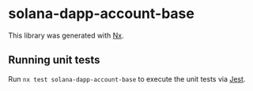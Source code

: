 # solana-dapp-account-base

This library was generated with [Nx](https://nx.dev).

## Running unit tests

Run `nx test solana-dapp-account-base` to execute the unit tests via [Jest](https://jestjs.io).
